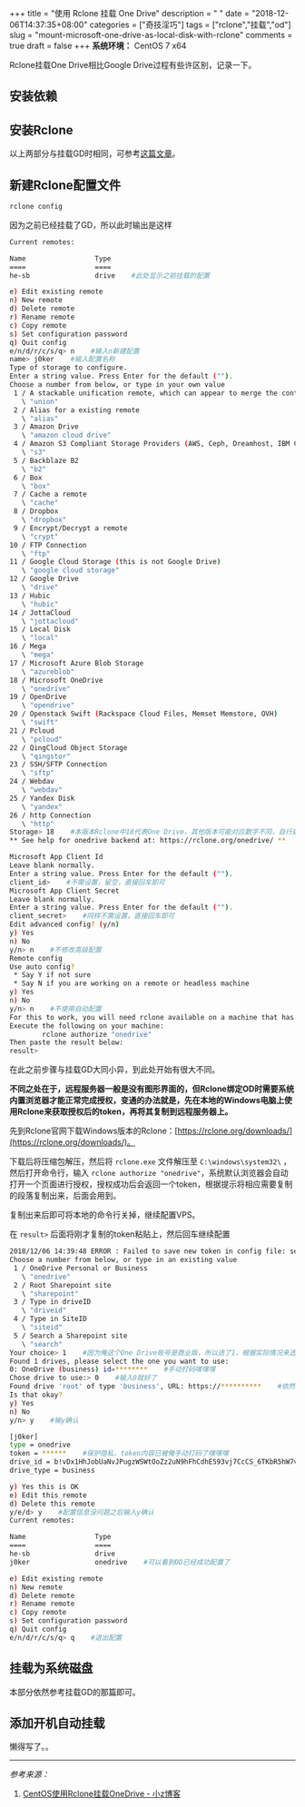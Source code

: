 +++
title = "使用 Rclone 挂载 One Drive"
description = " "
date = "2018-12-06T14:37:35+08:00"
categories = ["奇技淫巧"]
tags = ["rclone","挂载","od"]
slug = "mount-microsoft-one-drive-as-local-disk-with-rclone"
comments = true
draft = false
+++
**系统环境：** CentOS 7 x64

Rclone挂载One Drive相比Google Drive过程有些许区别，记录一下。

## 安装依赖

## 安装Rclone

以上两部分与挂载GD时相同，可参考[这篇文章](/posts/mount-google-drive-as-local-disk-with-rclone)。

## 新建Rclone配置文件

```bash
rclone config
```

因为之前已经挂载了GD，所以此时输出是这样

```bash
Current remotes:

Name                 Type
====                 ====
he-sb                drive    #此处显示之前挂载的配置

e) Edit existing remote
n) New remote
d) Delete remote
r) Rename remote
c) Copy remote
s) Set configuration password
q) Quit config
e/n/d/r/c/s/q> n    #输入n新建配置
name> j0ker    #输入配置名称
Type of storage to configure.
Enter a string value. Press Enter for the default ("").
Choose a number from below, or type in your own value
 1 / A stackable unification remote, which can appear to merge the contents of several remotes
   \ "union"
 2 / Alias for a existing remote
   \ "alias"
 3 / Amazon Drive
   \ "amazon cloud drive"
 4 / Amazon S3 Compliant Storage Providers (AWS, Ceph, Dreamhost, IBM COS, Minio)
   \ "s3"
 5 / Backblaze B2
   \ "b2"
 6 / Box
   \ "box"
 7 / Cache a remote
   \ "cache"
 8 / Dropbox
   \ "dropbox"
 9 / Encrypt/Decrypt a remote
   \ "crypt"
10 / FTP Connection
   \ "ftp"
11 / Google Cloud Storage (this is not Google Drive)
   \ "google cloud storage"
12 / Google Drive
   \ "drive"
13 / Hubic
   \ "hubic"
14 / JottaCloud
   \ "jottacloud"
15 / Local Disk
   \ "local"
16 / Mega
   \ "mega"
17 / Microsoft Azure Blob Storage
   \ "azureblob"
18 / Microsoft OneDrive
   \ "onedrive"
19 / OpenDrive
   \ "opendrive"
20 / Openstack Swift (Rackspace Cloud Files, Memset Memstore, OVH)
   \ "swift"
21 / Pcloud
   \ "pcloud"
22 / QingCloud Object Storage
   \ "qingstor"
23 / SSH/SFTP Connection
   \ "sftp"
24 / Webdav
   \ "webdav"
25 / Yandex Disk
   \ "yandex"
26 / http Connection
   \ "http"
Storage> 18    #本版本Rclone中18代表One Drive，其他版本可能对应数字不同，自行查找
** See help for onedrive backend at: https://rclone.org/onedrive/ **

Microsoft App Client Id
Leave blank normally.
Enter a string value. Press Enter for the default ("").
client_id>    #不需设置，留空，直接回车即可
Microsoft App Client Secret
Leave blank normally.
Enter a string value. Press Enter for the default ("").
client_secret>    #同样不需设置，直接回车即可
Edit advanced config? (y/n)
y) Yes
n) No
y/n> n    #不修改高级配置
Remote config
Use auto config?
 * Say Y if not sure
 * Say N if you are working on a remote or headless machine
y) Yes
n) No
y/n> n    #不使用自动配置
For this to work, you will need rclone available on a machine that has a web browser available.
Execute the following on your machine:
        rclone authorize "onedrive"
Then paste the result below:
result>
```
在此之前步骤与挂载GD大同小异，到此处开始有很大不同。

**不同之处在于，远程服务器一般是没有图形界面的，但Rclone绑定OD时需要系统内置浏览器才能正常完成授权，变通的办法就是，先在本地的Windows电脑上使用Rclone来获取授权后的token，再将其复制到远程服务器上。**

先到Rclone官网下载Windows版本的Rclone：[https://rclone.org/downloads/](https://rclone.org/downloads/)。

下载后将压缩包解压，然后将 `rclone.exe` 文件解压至 `C:\windows\system32\` ，然后打开命令行，输入 `rclone authorize "onedrive"`，系统默认浏览器会自动打开一个页面进行授权，授权成功后会返回一个token，根据提示将相应需要复制的段落复制出来，后面会用到。

复制出来后即可将本地的命令行关掉，继续配置VPS。

在 `result>` 后面将刚才复制的token粘贴上，然后回车继续配置

```bash
2018/12/06 14:39:48 ERROR : Failed to save new token in config file: section 'j0ker' not found
Choose a number from below, or type in an existing value
 1 / OneDrive Personal or Business
   \ "onedrive"
 2 / Root Sharepoint site
   \ "sharepoint"
 3 / Type in driveID
   \ "driveid"
 4 / Type in SiteID
   \ "siteid"
 5 / Search a Sharepoint site
   \ "search"
Your choice> 1    #因为俺这个One Drive账号是商业版，所以选了1，根据实际情况来选
Found 1 drives, please select the one you want to use:
0: OneDrive (business) id=********    #手动打码嘿嘿嘿
Chose drive to use:> 0    #输入0就好了
Found drive 'root' of type 'business', URL: https://**********    #依然是手动打码
Is that okay?
y) Yes
n) No
y/n> y    #输y确认

[j0ker]
type = onedrive
token = ******    #保护隐私，token内容已被俺手动打码了嘿嘿嘿
drive_id = b!vDx1HhJobUaNvJPugzWSWtOoZz2uN9hFhCdhE593vj7CcCS_6TKbR5hW7vI4rjY1
drive_type = business

y) Yes this is OK
e) Edit this remote
d) Delete this remote
y/e/d> y    #配置信息没问题之后输入y确认
Current remotes:

Name                 Type
====                 ====
he-sb                drive
j0ker                onedrive    #可以看到OD已经成功配置了

e) Edit existing remote
n) New remote
d) Delete remote
r) Rename remote
c) Copy remote
s) Set configuration password
q) Quit config
e/n/d/r/c/s/q> q    #退出配置
```

## 挂载为系统磁盘

本部分依然参考挂载GD的那篇即可。

## 添加开机自动挂载

懒得写了。。

---

*参考来源：*

1. [CentOS使用Rclone挂载OneDrive - 小z博客](https://www.xiaoz.me/archives/10397)